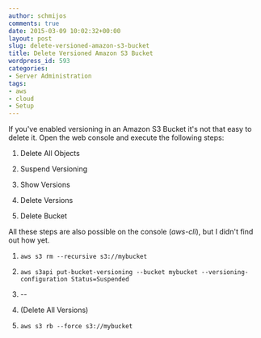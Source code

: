 ```yaml
---
author: schmijos
comments: true
date: 2015-03-09 10:02:32+00:00
layout: post
slug: delete-versioned-amazon-s3-bucket
title: Delete Versioned Amazon S3 Bucket
wordpress_id: 593
categories:
- Server Administration
tags:
- aws
- cloud
- Setup
---
```


If you've enabled versioning in an Amazon S3 Bucket it's not that easy to delete it. Open the web console and execute the following steps:





  1. Delete All Objects


  2. Suspend Versioning


  3. Show Versions


  4. Delete Versions


  5. Delete Bucket



All these steps are also possible on the console (_aws-cli_), but I didn't find out how yet.





  1. `aws s3 rm --recursive s3://mybucket`


  2. `aws s3api put-bucket-versioning --bucket mybucket --versioning-configuration Status=Suspended`


  3. --


  4. (Delete All Versions)


  5. `aws s3 rb --force s3://mybucket`



